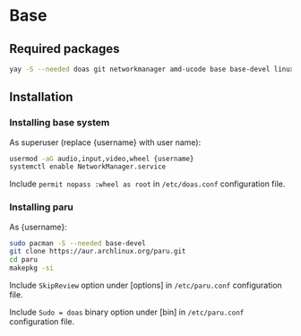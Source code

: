 # Base

## Required packages

```sh
yay -S --needed doas git networkmanager amd-ucode base base-devel linux-firmware ripgrep tldr fzf fish neovim stow kitty hyprland
```

## Installation

### Installing base system

As superuser (replace {username} with user name):

```sh
usermod -aG audio,input,video,wheel {username}
systemctl enable NetworkManager.service
```

Include `permit nopass :wheel as root` in `/etc/doas.conf` configuration file.

### Installing paru

As {username}:

```sh
sudo pacman -S --needed base-devel
git clone https://aur.archlinux.org/paru.git
cd paru
makepkg -si
```

Include `SkipReview` option under \[options\] in `/etc/paru.conf` configuration file.

Include `Sudo = doas` binary option under \[bin\] in `/etc/paru.conf` configuration file.
